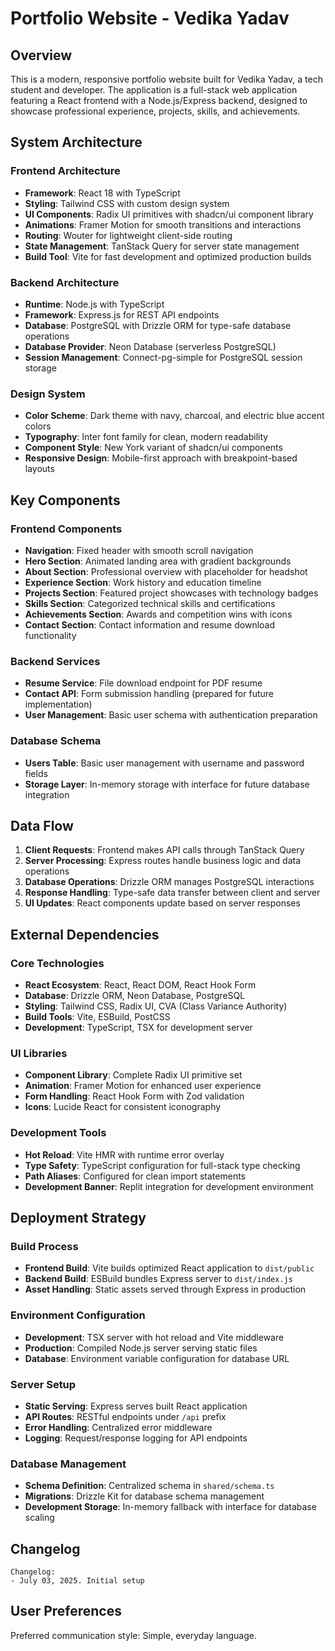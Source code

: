 # Portfolio Website - Vedika Yadav

## Overview

This is a modern, responsive portfolio website built for Vedika Yadav, a tech student and developer. The application is a full-stack web application featuring a React frontend with a Node.js/Express backend, designed to showcase professional experience, projects, skills, and achievements.

## System Architecture

### Frontend Architecture
- **Framework**: React 18 with TypeScript
- **Styling**: Tailwind CSS with custom design system
- **UI Components**: Radix UI primitives with shadcn/ui component library
- **Animations**: Framer Motion for smooth transitions and interactions
- **Routing**: Wouter for lightweight client-side routing
- **State Management**: TanStack Query for server state management
- **Build Tool**: Vite for fast development and optimized production builds

### Backend Architecture
- **Runtime**: Node.js with TypeScript
- **Framework**: Express.js for REST API endpoints
- **Database**: PostgreSQL with Drizzle ORM for type-safe database operations
- **Database Provider**: Neon Database (serverless PostgreSQL)
- **Session Management**: Connect-pg-simple for PostgreSQL session storage

### Design System
- **Color Scheme**: Dark theme with navy, charcoal, and electric blue accent colors
- **Typography**: Inter font family for clean, modern readability
- **Component Style**: New York variant of shadcn/ui components
- **Responsive Design**: Mobile-first approach with breakpoint-based layouts

## Key Components

### Frontend Components
- **Navigation**: Fixed header with smooth scroll navigation
- **Hero Section**: Animated landing area with gradient backgrounds
- **About Section**: Professional overview with placeholder for headshot
- **Experience Section**: Work history and education timeline
- **Projects Section**: Featured project showcases with technology badges
- **Skills Section**: Categorized technical skills and certifications
- **Achievements Section**: Awards and competition wins with icons
- **Contact Section**: Contact information and resume download functionality

### Backend Services
- **Resume Service**: File download endpoint for PDF resume
- **Contact API**: Form submission handling (prepared for future implementation)
- **User Management**: Basic user schema with authentication preparation

### Database Schema
- **Users Table**: Basic user management with username and password fields
- **Storage Layer**: In-memory storage with interface for future database integration

## Data Flow

1. **Client Requests**: Frontend makes API calls through TanStack Query
2. **Server Processing**: Express routes handle business logic and data operations
3. **Database Operations**: Drizzle ORM manages PostgreSQL interactions
4. **Response Handling**: Type-safe data transfer between client and server
5. **UI Updates**: React components update based on server responses

## External Dependencies

### Core Technologies
- **React Ecosystem**: React, React DOM, React Hook Form
- **Database**: Drizzle ORM, Neon Database, PostgreSQL
- **Styling**: Tailwind CSS, Radix UI, CVA (Class Variance Authority)
- **Build Tools**: Vite, ESBuild, PostCSS
- **Development**: TypeScript, TSX for development server

### UI Libraries
- **Component Library**: Complete Radix UI primitive set
- **Animation**: Framer Motion for enhanced user experience
- **Form Handling**: React Hook Form with Zod validation
- **Icons**: Lucide React for consistent iconography

### Development Tools
- **Hot Reload**: Vite HMR with runtime error overlay
- **Type Safety**: TypeScript configuration for full-stack type checking
- **Path Aliases**: Configured for clean import statements
- **Development Banner**: Replit integration for development environment

## Deployment Strategy

### Build Process
- **Frontend Build**: Vite builds optimized React application to `dist/public`
- **Backend Build**: ESBuild bundles Express server to `dist/index.js`
- **Asset Handling**: Static assets served through Express in production

### Environment Configuration
- **Development**: TSX server with hot reload and Vite middleware
- **Production**: Compiled Node.js server serving static files
- **Database**: Environment variable configuration for database URL

### Server Setup
- **Static Serving**: Express serves built React application
- **API Routes**: RESTful endpoints under `/api` prefix
- **Error Handling**: Centralized error middleware
- **Logging**: Request/response logging for API endpoints

### Database Management
- **Schema Definition**: Centralized schema in `shared/schema.ts`
- **Migrations**: Drizzle Kit for database schema management
- **Development Storage**: In-memory fallback with interface for database scaling

## Changelog
```
Changelog:
- July 03, 2025. Initial setup
```

## User Preferences

Preferred communication style: Simple, everyday language.